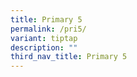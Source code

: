 ```yaml
---
title: Primary 5
permalink: /pri5/
variant: tiptap
description: ""
third_nav_title: Primary 5
---
```

